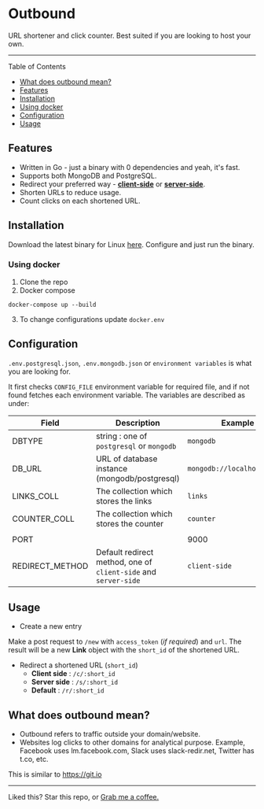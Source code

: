 # Outbound

URL shortener and click counter. Best suited if you are looking to host your own.

---

Table of Contents

* [What does outbound mean?](#what-does-outbound-mean)
* [Features](#features)
* [Installation](#installation)
* [Using docker](#using-docker)
* [Configuration](#configuration)
* [Usage](#usage)

## Features
* Written in Go - just a binary with 0 dependencies and yeah, it's fast.
* Supports both MongoDB and PostgreSQL.
* Redirect your preferred way - [**client-side**](https://www.w3.org/TR/WCAG20-TECHS/H76.html) or [**server-side**](https://www.w3.org/TR/WCAG20-TECHS/SVR1.html).
* Shorten URLs to reduce usage.
* Count clicks on each shortened URL.

## Installation
Download the latest binary for Linux [here](https://github.com/himanshub16/outbound-go/releases/latest).
Configure and just run the binary.

### Using docker
1. Clone the repo 
2. Docker compose 
  ```
  docker-compose up --build
  ```
3. To change configurations update `docker.env`

## Configuration
`.env.postgresql.json`, `.env.mongodb.json` or `environment variables` is what you are looking for.

It first checks `CONFIG_FILE` environment variable for required file, and if not found fetches each environment variable.
The variables are described as under:

| Field           | Description                                                     | Example                     |
| ------          | -----------                                                     | -------                     |
| DBTYPE          | string : one of `postgresql` or `mongodb`                       | `mongodb`                   |
| DB_URL          | URL of database instance (mongodb/postgresql)                   | `mongodb://localhost:27017` |
| LINKS_COLL      | The collection which stores the links                           | `links`                     |
| COUNTER_COLL    | The collection which stores the counter                         | `counter`                   |
|                 |                                                                 |                             |
| PORT            |                                                                 | 9000                        |
| REDIRECT_METHOD | Default redirect method, one of `client-side` and `server-side` | `client-side`               |


## Usage
* Create a new entry

Make a  post request to `/new` with `access_token` (_if required_) and `url`.
The result will be a new **Link** object with the `short_id` of the shortened URL.

* Redirect a shortened URL (`short_id`)
  - **Client side** : `/c/:short_id`
  - **Server side** : `/s/:short_id`
  - **Default** : `/r/:short_id`


## What does outbound mean?
* Outbound refers to traffic outside your domain/website.
* Websites log clicks to other domains for analytical purpose. Example, Facebook uses lm.facebook.com, Slack uses slack-redir.net, Twitter has t.co, etc.

This is similar to https://git.io


---
Liked this? Star this repo, or [Grab me a coffee.](https://github.com/himanshub16/outbound-go/raw/master/static/paytm.png)
